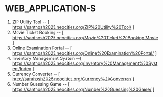 # WEB_APPLICATION-S

1. ZIP Utility Tool -- [ https://santhosh2025.neocities.org/ZIP%20Utility%20Tool/ ]
2. Movie Ticket Booking -- [ https://santhosh2025.neocities.org/Movie%20Ticket%20Booking/Movie ]
3. Online Examination Portal  --  [ https://santhosh2025.neocities.org/Online%20Examination%20Portal/ ]
4. Inventory Management System  --[ https://santhosh2025.neocities.org/Inventory%20Management%20System/Index ]
5. Currency Converter -- [ http://santhosh2025.neocities.org/Currency%20Converter/ ]
6. Number Guessing Game  -- [ https://santhosh2025.neocities.org/Number%20Guessing%20Game/ ]
